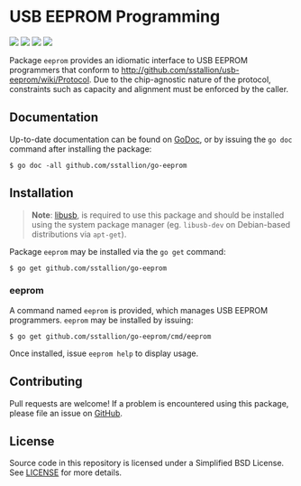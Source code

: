 # USB EEPROM Programming

[![](https://travis-ci.org/sstallion/go-eeprom.svg?branch=master)][1]
[![](https://godoc.org/github.com/sstallion/go-eeprom?status.svg)][2]
[![](https://goreportcard.com/badge/github.com/sstallion/go-eeprom)][3]
[![](https://img.shields.io/github/license/sstallion/go-eeprom.svg)][LICENSE]

Package `eeprom` provides an idiomatic interface to USB EEPROM programmers that
conform to http://github.com/sstallion/usb-eeprom/wiki/Protocol. Due to the
chip-agnostic nature of the protocol, constraints such as capacity and alignment
must be enforced by the caller.

## Documentation

Up-to-date documentation can be found on [GoDoc][2], or by issuing the `go doc`
command after installing the package:

    $ go doc -all github.com/sstallion/go-eeprom

## Installation

> **Note**: [libusb][4], is required to use this package and should be installed
> using the system package manager (eg. `libusb-dev` on Debian-based
> distributions via `apt-get`).

Package `eeprom` may be installed via the `go get` command:

    $ go get github.com/sstallion/go-eeprom

### eeprom

A command named `eeprom` is provided, which manages USB EEPROM programmers.
`eeprom` may be installed by issuing:

    $ go get github.com/sstallion/go-eeprom/cmd/eeprom

Once installed, issue `eeprom help` to display usage.

## Contributing

Pull requests are welcome! If a problem is encountered using this package,
please file an issue on [GitHub][5].

## License

Source code in this repository is licensed under a Simplified BSD License. See
[LICENSE] for more details.

[1]: https://travis-ci.org/sstallion/go-eeprom
[2]: https://godoc.org/github.com/sstallion/go-eeprom
[3]: https://goreportcard.com/report/github.com/sstallion/go-eeprom
[4]: https://libusb.info/
[5]: https://github.com/sstallion/go-eeprom/issues/new

[LICENSE]: LICENSE
